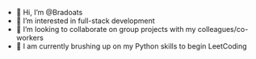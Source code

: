- 👋 Hi, I’m @Bradoats 
- 👀 I’m interested in full-stack development
- 💞️ I’m looking to collaborate on group projects with my colleagues/co-workers
- 🔨 I am currently brushing up on my Python skills to begin LeetCoding

<!---
Bradoats/Bradoats is a ✨ special ✨ repository because its `README.md` (this file) appears on your GitHub profile.
You can click the Preview link to take a look at your changes.
--->
